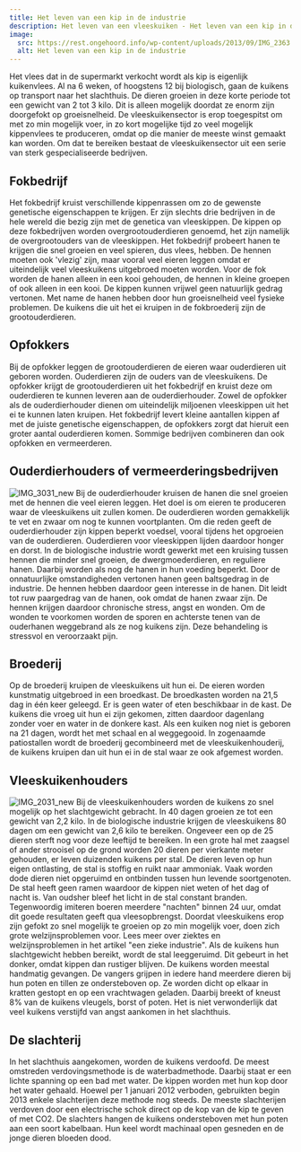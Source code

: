```yaml
---
title: Het leven van een kip in de industrie
description: Het leven van een vleeskuiken - Het leven van een kip in de industrie
image:
  src: https://rest.ongehoord.info/wp-content/uploads/2013/09/IMG_2363.jpg
  alt: Het leven van een kip in de industrie
---
```


Het vlees dat in de supermarkt verkocht wordt als kip is eigenlijk kuikenvlees. Al na 6 weken, of hoogstens 12 bij biologisch, gaan de kuikens op transport naar het slachthuis. De dieren groeien in deze korte periode tot een gewicht van 2 tot 3 kilo. Dit is alleen mogelijk doordat ze enorm zijn doorgefokt op groeisnelheid. De vleeskuikensector is erop toegespitst om met zo min mogelijk voer, in zo kort mogelijke tijd zo veel mogelijk kippenvlees te produceren, omdat op die manier de meeste winst gemaakt kan worden. Om dat te bereiken bestaat de vleeskuikensector uit een serie van sterk gespecialiseerde bedrijven.

## Fokbedrijf

Het fokbedrijf kruist verschillende kippenrassen om zo de gewenste genetische eigenschappen te krijgen. Er zijn slechts drie bedrijven in de hele wereld die bezig zijn met de genetica van vleeskippen. De kippen op deze fokbedrijven worden overgrootouderdieren genoemd, het zijn namelijk de overgrootouders van de vleeskippen. Het fokbedrijf probeert hanen te krijgen die snel groeien en veel spieren, dus vlees, hebben. De hennen moeten ook 'vlezig' zijn, maar vooral veel eieren leggen omdat er uiteindelijk veel vleeskuikens uitgebroed moeten worden. Voor de fok worden de hanen alleen in een kooi gehouden, de hennen in kleine groepen of ook alleen in een kooi. De kippen kunnen vrijwel geen natuurlijk gedrag vertonen. Met name de hanen hebben door hun groeisnelheid veel fysieke problemen. De kuikens die uit het ei kruipen in de fokbroederij zijn de grootouderdieren.

## Opfokkers

Bij de opfokker leggen de grootouderdieren de eieren waar ouderdieren uit geboren worden. Ouderdieren zijn de ouders van de vleeskuikens. De opfokker krijgt de grootouderdieren uit het fokbedrijf en kruist deze om ouderdieren te kunnen leveren aan de ouderdierhouder. Zowel de opfokker als de ouderdierhouder dienen om uiteindelijk miljoenen vleeskippen uit het ei te kunnen laten kruipen. Het fokbedrijf levert kleine aantallen kippen af met de juiste genetische eigenschappen, de opfokkers zorgt dat hieruit een groter aantal ouderdieren komen. Sommige bedrijven combineren dan ook opfokken en vermeerderen.

## Ouderdierhouders of vermeerderingsbedrijven

![IMG_3031_new](http://www.ongehoord.info/wp-content/uploads/2013/09/IMG_3031_new.jpg) Bij de ouderdierhouder kruisen de hanen die snel groeien met de hennen die veel eieren leggen. Het doel is om eieren te produceren waar de vleeskuikens uit zullen komen. De ouderdieren worden gemakkelijk te vet en zwaar om nog te kunnen voortplanten. Om die reden geeft de ouderdierhouder zijn kippen beperkt voedsel, vooral tijdens het opgroeien van de ouderdieren. Ouderdieren voor vleeskippen lijden daardoor honger en dorst. In de biologische industrie wordt gewerkt met een kruising tussen hennen die minder snel groeien, de dwergmoederdieren, en reguliere hanen. Daarbij worden als nog de hanen in hun voeding beperkt. Door de onnatuurlijke omstandigheden vertonen hanen geen baltsgedrag in de industrie. De hennen hebben daardoor geen interesse in de hanen. Dit leidt tot ruw paargedrag van de hanen, ook omdat de hanen zwaar zijn. De hennen krijgen daardoor chronische stress, angst en wonden. Om de wonden te voorkomen worden de sporen en achterste tenen van de ouderhanen weggebrand als ze nog kuikens zijn. Deze behandeling is stressvol en veroorzaakt pijn.

## Broederij

Op de broederij kruipen de vleeskuikens uit hun ei. De eieren worden kunstmatig uitgebroed in een broedkast. De broedkasten worden na 21,5 dag in één keer geleegd. Er is geen water of eten beschikbaar in de kast. De kuikens die vroeg uit hun ei zijn gekomen, zitten daardoor dagenlang zonder voer en water in de donkere kast. Als een kuiken nog niet is geboren na 21 dagen, wordt het met schaal en al weggegooid. In zogenaamde patiostallen wordt de broederij gecombineerd met de vleeskuikenhouderij, de kuikens kruipen dan uit hun ei in de stal waar ze ook afgemest worden.

## Vleeskuikenhouders

![IMG_2031_new](http://www.ongehoord.info/wp-content/uploads/2013/09/IMG_2031_new.jpg) Bij de vleeskuikenhouders worden de kuikens zo snel mogelijk op het slachtgewicht gebracht. In 40 dagen groeien ze tot een gewicht van 2,2 kilo. In de biologische industrie krijgen de vleeskuikens 80 dagen om een gewicht van 2,6 kilo te bereiken. Ongeveer een op de 25 dieren sterft nog voor deze leeftijd te bereiken. In een grote hal met zaagsel of ander strooisel op de grond worden 20 dieren per vierkante meter gehouden, er leven duizenden kuikens per stal. De dieren leven op hun eigen ontlasting, de stal is stoffig en ruikt naar ammoniak. Vaak worden dode dieren niet opgeruimd en ontbinden tussen hun levende soortgenoten. De stal heeft geen ramen waardoor de kippen niet weten of het dag of nacht is. Van oudsher bleef het licht in de stal constant branden. Tegenwoordig imiteren boeren meerdere "nachten" binnen 24 uur, omdat dit goede resultaten geeft qua vleesopbrengst. Doordat vleeskuikens erop zijn gefokt zo snel mogelijk te groeien op zo min mogelijk voer, doen zich grote welzijnsproblemen voor. Lees meer over ziektes en welzijnsproblemen in het artikel "een zieke industrie". Als de kuikens hun slachtgewicht hebben bereikt, wordt de stal leeggeruimd. Dit gebeurt in het donker, omdat kippen dan rustiger blijven. De kuikens worden meestal handmatig gevangen. De vangers grijpen in iedere hand meerdere dieren bij hun poten en tillen ze ondersteboven op. Ze worden dicht op elkaar in kratten gestopt en op een vrachtwagen geladen. Daarbij breekt of kneust 8% van de kuikens vleugels, borst of poten. Het is niet verwonderlijk dat veel kuikens verstijfd van angst aankomen in het slachthuis.

## De slachterij

In het slachthuis aangekomen, worden de kuikens verdoofd. De meest omstreden verdovingsmethode is de waterbadmethode. Daarbij staat er een lichte spanning op een bad met water. De kippen worden met hun kop door het water gehaald. Hoewel per 1 januari 2012 verboden, gebruikten begin 2013 enkele slachterijen deze methode nog steeds. De meeste slachterijen verdoven door een electrische schok direct op de kop van de kip te geven of met CO2. De slachters hangen de kuikens ondersteboven met hun poten aan een soort kabelbaan. Hun keel wordt machinaal open gesneden en de jonge dieren bloeden dood.
